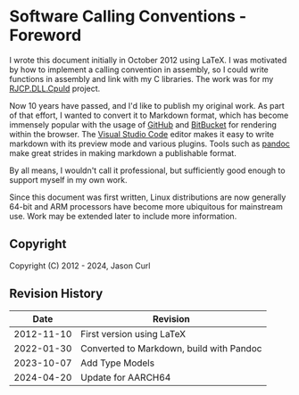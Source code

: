 # Software Calling Conventions - Foreword

I wrote this document initially in October 2012 using LaTeX. I was motivated by
how to implement a calling convention in assembly, so I could write functions in
assembly and link with my C libraries. The work was for my
[RJCP.DLL.CpuId](https://github.com/jcurl/RJCP.DLL.CpuId) project.

Now 10 years have passed, and I'd like to publish my original work. As part of
that effort, I wanted to convert it to Markdown format, which has become
immensely popular with the usage of [GitHub](https://github.com/) and
[BitBucket](https://bitbucket.org/product) for rendering within the browser. The
[Visual Studio Code](https://code.visualstudio.com/) editor makes it easy to
write markdown with its preview mode and various plugins. Tools such as
[pandoc](https://pandoc.org/) make great strides in making markdown a
publishable format.

By all means, I wouldn't call it professional, but sufficiently good enough to
support myself in my own work.

Since this document was first written, Linux distributions are now generally
64-bit and ARM processors have become more ubiquitous for mainstream use. Work
may be extended later to include more information.

## Copyright

Copyright (C) 2012 - 2024, Jason Curl

## Revision History

| Date       | Revision                                 |
| ---------- | ---------------------------------------- |
| 2012-11-10 | First version using LaTeX                |
| 2022-01-30 | Converted to Markdown, build with Pandoc |
| 2023-10-07 | Add Type Models                          |
| 2024-04-20 | Update for AARCH64                       |
